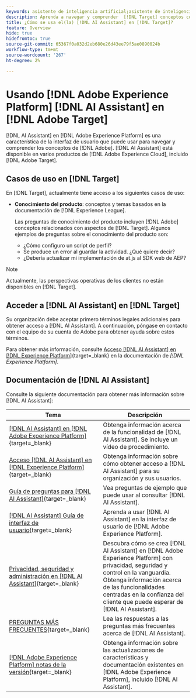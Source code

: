 ```yaml
---
keywords: asistente de inteligencia artificial;asistente de inteligencia artificial
description: Aprenda a navegar y comprender  [!DNL Target] conceptos con [!DNL AI Assistant].
title: ¿Cómo se usa el(la) [!DNL AI Assistant] en [!DNL Target]?
feature: Overview
hide: true
hidefromtoc: true
source-git-commit: 65367f0a032d2eb680e26d43ee79f5ae0890024b
workflow-type: tm+mt
source-wordcount: '267'
ht-degree: 2%

---
```


# Usando [!DNL Adobe Experience Platform] [!DNL AI Assistant] en [!DNL Adobe Target]

[!DNL AI Assistant] en [!DNL Adobe Experience Platform] es una característica de la interfaz de usuario que puede usar para navegar y comprender los conceptos de [!DNL Adobe]. [!DNL AI Assistant] está disponible en varios productos de [!DNL Adobe Experience Cloud], incluido [!DNL Adobe Target].

## Casos de uso en [!DNL Target]

En [!DNL Target], actualmente tiene acceso a los siguientes casos de uso:

* **Conocimiento del producto**: conceptos y temas basados en la documentación de [!DNL Experience League].

  Las preguntas de conocimiento del producto incluyen [!DNL Adobe] conceptos relacionados con aspectos de [!DNL Target]. Algunos ejemplos de preguntas sobre el conocimiento del producto son:

   * ¿Cómo configuro un script de perfil?
   * Se produce un error al guardar la actividad. ¿Qué quiere decir?
   * ¿Debería actualizar mi implementación de at.js al SDK web de AEP?

>[!NOTE]
>
>Actualmente, las perspectivas operativas de los clientes no están disponibles en [!DNL Target].

## Acceder a [!DNL AI Assistant] en [!DNL Target]

Su organización debe aceptar primero términos legales adicionales para obtener acceso a [!DNL AI Assistant]. A continuación, póngase en contacto con el equipo de su cuenta de Adobe para obtener ayuda sobre estos términos.

Para obtener más información, consulte [Acceso [!DNL AI Assistant] en [!DNL Experience Platform]](https://experienceleague.adobe.com/en/docs/experience-platform/ai-assistant/access){target=_blank} en la documentación de *[!DNL Experience Platform]*.

## Documentación de [!DNL AI Assistant]

Consulte la siguiente documentación para obtener más información sobre [!DNL AI Assistant]:

| Tema | Descripción |
| --- | --- |
| [[!DNL AI Assistant] en [!DNL Adobe Experience Platform]](https://experienceleague.adobe.com/en/docs/experience-platform/ai-assistant/home){target=_blank} | Obtenga información acerca de la funcionalidad de [!DNL AI Assistant]. Se incluye un vídeo de procedimiento. |
| [Acceso [!DNL AI Assistant] en [!DNL Experience Platform]](https://experienceleague.adobe.com/en/docs/experience-platform/ai-assistant/access){target=_blank} | Obtenga información sobre cómo obtener acceso a [!DNL AI Assistant] para su organización y sus usuarios. |
| [Guía de preguntas para [!DNL AI Assistant]](https://experienceleague.adobe.com/en/docs/experience-platform/ai-assistant/questions){target=_blank} | Vea preguntas de ejemplo que puede usar al consultar [!DNL AI Assistant]. |
| [[!DNL AI Assistant] Guía de interfaz de usuario](https://experienceleague.adobe.com/en/docs/experience-platform/ai-assistant/ui-guide){target=_blank} | Aprenda a usar [!DNL AI Assistant] en la interfaz de usuario de [!DNL Adobe Experience Platform]. |
| [Privacidad, seguridad y administración en [!DNL AI Assistant]](https://experienceleague.adobe.com/en/docs/experience-platform/ai-assistant/privacy){target=_blank} | Descubra cómo se crea [!DNL AI Assistant] en [!DNL Adobe Experience Platform] con privacidad, seguridad y control en la vanguardia. Obtenga información acerca de las funcionalidades centradas en la confianza del cliente que puede esperar de [!DNL AI Assistant]. |
| [PREGUNTAS MÁS FRECUENTES](https://experienceleague.adobe.com/en/docs/experience-platform/ai-assistant/faq){target=_blank} | Lea las respuestas a las preguntas más frecuentes acerca de [!DNL AI Assistant]. |
| [[!DNL Adobe Experience Platform] notas de la versión](https://experienceleague.adobe.com/en/docs/experience-platform/release-notes/latest){target=_blank} | Obtenga información sobre las actualizaciones de características y documentación existentes en [!DNL Adobe Experience Platform], incluido [!DNL AI Assistant]. |


